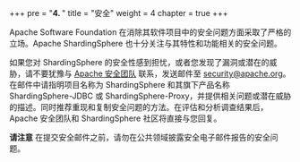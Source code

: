 +++
pre = "<b>4. </b>"
title = "安全"
weight = 4
chapter = true
+++

Apache Software Foundation 在消除其软件项目中的安全问题方面采取了严格的立场。Apache ShardingSphere 也十分关注与其特性和功能相关的安全问题。

如果您对 ShardingSphere 的安全性感到担忧，或者您发现了漏洞或潜在的威胁，请不要犹豫与 [Apache 安全团队](http://www.apache.org/security/) 联系，发送邮件至 [security@apache.org](mailto:security@apache.org)。
在邮件中请指明项目名称为 ShardingSphere 和其旗下产品名称 ShardingSphere-JDBC 或 ShardingSphere-Proxy，并提供相关问题或潜在威胁的描述。同时推荐重现和复制安全问题的方法。在评估和分析调查结果后，Apache 安全团队和 ShardingSphere 社区将直接与您回复。

**请注意** 在提交安全邮件之前，请勿在公共领域披露安全电子邮件报告的安全问题。
